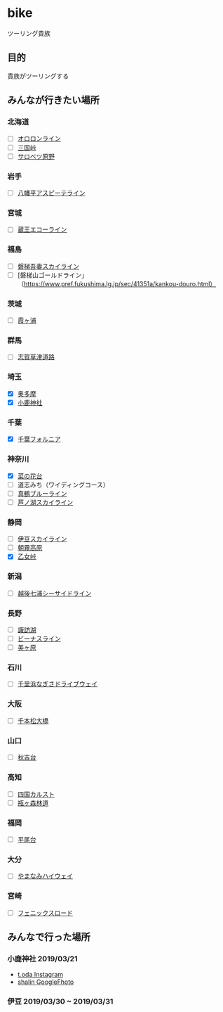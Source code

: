 # bike
ツーリング貴族

## 目的
貴族がツーリングする

## みんなが行きたい場所

### 北海道
- [ ] [オロロンライン](https://hokkaido-labo.com/hokkaido-ororon-line-9049)
- [ ] [三国峠](http://www.sasu-rider.com/bike-tabi/hokkaido-touring/hokkaido-route10/#i-13)
- [ ] [サロベツ原野](http://www.bikebros.co.jp/vb/touring/road/road-12/)

### 岩手
- [ ] [八幡平アスピーテライン](https://iwatetabi.jp/spot/detail.spn.php?spot_id=1201)

### 宮城
- [ ] [蔵王エコーライン](http://www.zao-machi.com/553)

### 福島
- [ ] [磐梯吾妻スカイライン](https://www.jalan.net/kankou/spt_guide000000151865/)
- [ ] [磐梯山ゴールドライン」（https://www.pref.fukushima.lg.jp/sec/41351a/kankou-douro.html）

### 茨城
- [ ] [霞ヶ浦](https://sites.google.com/site/iwayururitanraidadesuii/ci-cheng-xia-ke-pu)

### 群馬
- [ ] [志賀草津道路](https://matome.naver.jp/odai/2137386184055003201)

### 埼玉
- [x] [奥多摩](https://www.jalan.net/kankou/spt_13308ab2030004436/)
- [x] [小鹿神社](http://www.saitama-jinjacho.or.jp/shrine/8990/)

### 千葉
- [x] [千葉フォルニア](https://retrip.jp/articles/22606/image/)

### 神奈川
- [x] [菜の花台](http://www.kankou-hadano.org/hadano_point/point_nanohanadai.html)
- [ ] 道志みち（ワイディングコース）
- [ ] [真鶴ブルーライン](http://www.kdt-kousha.or.jp/road/road_manazuru/)
- [ ] [芦ノ湖スカイライン](http://www.ashinoko-skyline.co.jp/)

### 静岡
- [ ] [伊豆スカイライン](http://siz-road.or.jp/sz/road/izusk/)
- [ ] [朝霧高原](https://icotto.jp/presses/2929)
- [x] [乙女峠](https://www.tripadvisor.jp/Attraction_Review-g298171-d1722852-Reviews-Otome_Toge-Hakone_machi_Ashigarashimo_gun_Kanagawa_Prefecture_Kanto.html)

### 新潟
- [ ] [越後七浦シーサイドライン](https://niigata-kankou.or.jp/spot/7406)

### 長野
- [ ] [諏訪湖](https://www.suwakanko.jp/point/nature.php?id=suwako)
- [ ] [ビーナスライン](http://www.venus-line.net/)
- [ ] [美ヶ原](https://www.travel.co.jp/guide/article/5603/)

### 石川
- [ ] [千里浜なぎさドライブウェイ](https://gurutabi.gnavi.co.jp/a/a_1918/)

### 大阪
- [ ] [千本松大橋](https://www.travel.co.jp/guide/article/29729/)

### 山口
- [ ] [秋吉台](https://www.jalan.net/kankou/spt_35462ab2022006096/)

### 高知
- [ ] [四国カルスト](https://www.iyokannet.jp/feature/karusuto/drive)
- [ ] [瓶ヶ森林道](https://shuumatsuryokouki.com/kamegamoririndou/)

### 福岡
- [ ] [平尾台](http://www.gururich-kitaq.com/search/category/detail.php?id=29)

### 大分
- [ ] [やまなみハイウェイ](https://gazoo.com/drive/route/150923.html)

### 宮崎
- [ ] [フェニックスロード](http://scenic-highway.net/kyushu/nichinan-phoenixroad)

## みんなで行った場所

### 小鹿神社 2019/03/21
- [t.oda Instagram](https://www.instagram.com/p/BvTDi_2lPNO/)
- [shalin GoogleFhoto](https://photos.app.goo.gl/F2MZtAmWT9zqM5uw9)

### 伊豆 2019/03/30 ~ 2019/03/31
